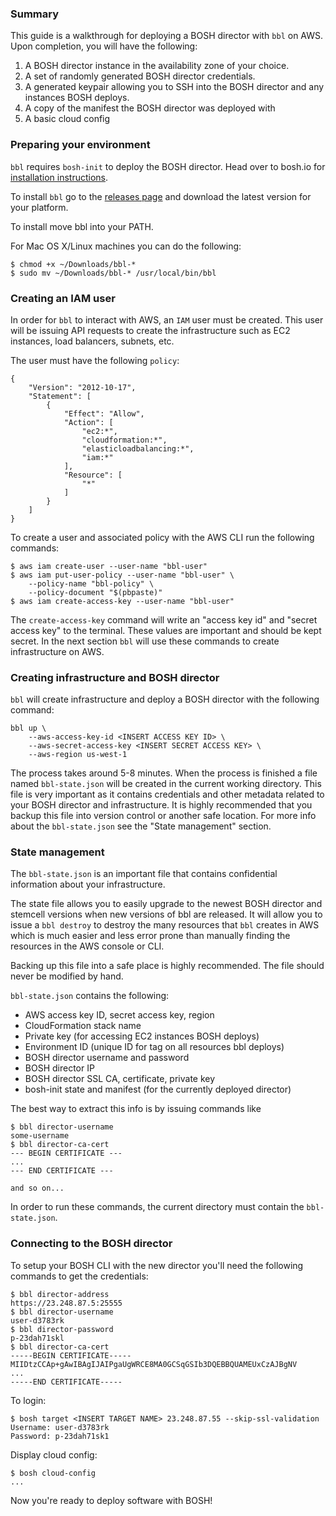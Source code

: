 ### Summary

This guide is a walkthrough for deploying a BOSH director with `bbl`
on AWS. Upon completion, you will have the following:

1. A BOSH director instance in the availability zone of your choice.
1. A set of randomly generated BOSH director credentials.
1. A generated keypair allowing you to SSH into the BOSH director and
any instances BOSH deploys.
1. A copy of the manifest the BOSH director was deployed with
1. A basic cloud config

### Preparing your environment

`bbl` requires `bosh-init` to deploy the BOSH director. Head over to bosh.io
for [installation instructions](http://bosh.io/docs/install-bosh-init.html).

To install `bbl` go to the
[releases page](https://github.com/cloudfoundry/bosh-bootloader/releases/latest)
and download the latest version for your platform.

To install move bbl into your PATH.

For Mac OS X/Linux machines you can do the following:

```
$ chmod +x ~/Downloads/bbl-*
$ sudo mv ~/Downloads/bbl-* /usr/local/bin/bbl
```

### Creating an IAM user

In order for `bbl` to interact with AWS, an `IAM` user must be created.
This user will be issuing API requests to create the infrastructure such
as EC2 instances, load balancers, subnets, etc.

The user must have the following `policy`:
```
{
    "Version": "2012-10-17",
    "Statement": [
        {
            "Effect": "Allow",
            "Action": [
                "ec2:*",
                "cloudformation:*",
                "elasticloadbalancing:*",
                "iam:*"
            ],
            "Resource": [
                "*"
            ]
        }
    ]
}
```

To create a user and associated policy with the AWS CLI run the 
following commands:
```
$ aws iam create-user --user-name "bbl-user"
$ aws iam put-user-policy --user-name "bbl-user" \
	--policy-name "bbl-policy" \
	--policy-document "$(pbpaste)"
$ aws iam create-access-key --user-name "bbl-user"
```

The `create-access-key` command will write an "access key id" and "secret 
access key" to the terminal. These values are important and should
be kept secret. In the next section `bbl` will use these commands to
create infrastructure on AWS.

### Creating infrastructure and BOSH director

`bbl` will create infrastructure and deploy a BOSH director with the
following command:

```
bbl up \
	--aws-access-key-id <INSERT ACCESS KEY ID> \
	--aws-secret-access-key <INSERT SECRET ACCESS KEY> \
	--aws-region us-west-1
```

The process takes around 5-8 minutes. When the process is finished
a file named `bbl-state.json` will be created in the current working
directory. This file is very important as it contains credentials
and other metadata related to your BOSH director and infrastructure.
It is highly recommended that you backup this file into version control
or another safe location. For more info about the `bbl-state.json` see
the "State management" section.

### State management

The `bbl-state.json` is an important file that contains confidential
information about your infrastructure. 

The state file allows you to easily upgrade to the newest BOSH director 
and stemcell versions when new versions of bbl are released. It will
allow you to issue a `bbl destroy` to destroy the many resources that 
`bbl` creates in AWS which is much easier and less error prone
than manually finding the resources in the AWS console or CLI. 

Backing up this file into a safe place is highly recommended. The file 
should never be modified by hand.

`bbl-state.json` contains the following:

- AWS access key ID, secret access key, region
- CloudFormation stack name
- Private key (for accessing EC2 instances BOSH deploys)
- Environment ID (unique ID for tag on all resources bbl deploys)
- BOSH director username and password
- BOSH director IP
- BOSH director SSL CA, certificate, private key
- bosh-init state and manifest (for the currently deployed director)

The best way to extract this info is by issuing commands like 
```
$ bbl director-username
some-username
$ bbl director-ca-cert
--- BEGIN CERTIFICATE ---
...
--- END CERTIFICATE ---

and so on...
```

In order to run these commands, the current directory must contain the
`bbl-state.json`.

### Connecting to the BOSH director

To setup your BOSH CLI with the new director you'll need the following
commands to get the credentials:

```
$ bbl director-address
https://23.248.87.5:25555
$ bbl director-username
user-d3783rk
$ bbl director-password
p-23dah71skl
$ bbl director-ca-cert
-----BEGIN CERTIFICATE-----
MIIDtzCCAp+gAwIBAgIJAIPgaUgWRCE8MA0GCSqGSIb3DQEBBQUAMEUxCzAJBgNV
...
-----END CERTIFICATE-----
```

To login:

```
$ bosh target <INSERT TARGET NAME> 23.248.87.55 --skip-ssl-validation
Username: user-d3783rk
Password: p-23dah71sk1
```

Display cloud config:
```
$ bosh cloud-config
...
```

Now you're ready to deploy software with BOSH!

